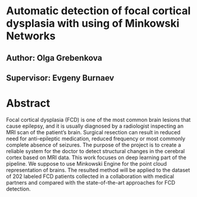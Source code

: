 # Automatic detection of focal cortical dysplasia with using of Minkowski Networks

## Author: Olga Grebenkova
## Supervisor: Evgeny Burnaev

# Abstract

Focal cortical dysplasia (FCD) is one of the most common brain lesions that cause epilepsy, and it is usually diagnosed by a radiologist inspecting an MRI scan of the patient’s brain. Surgical resection can result in reduced need for anti-epileptic medication, reduced frequency or most commonly complete absence of seizures. The purpose of the project is to create a reliable system for the doctor to detect structural changes in the cerebral cortex based on MRI data. This work focuses on deep learning part of the pipeline. We suppose to use Minkowski Engine for the point cloud representation of brains. The resulted method will be applied to the dataset of 202 labeled
FCD patients collected in a collaboration with medical partners and compared with the state-of-the-art approaches for FCD detection.

